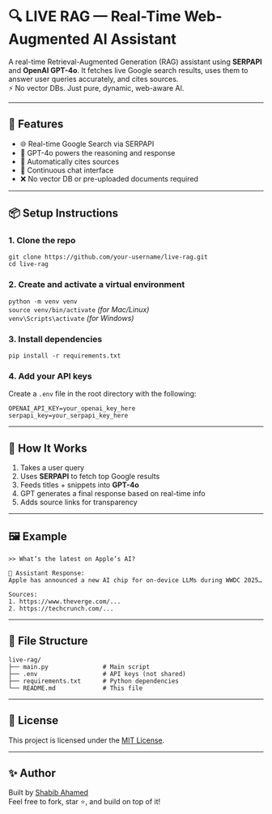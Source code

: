 # 🔍 LIVE RAG — Real-Time Web-Augmented AI Assistant

A real-time Retrieval-Augmented Generation (RAG) assistant using **SERPAPI** and **OpenAI GPT-4o**. It fetches live Google search results, uses them to answer user queries accurately, and cites sources.  
⚡ No vector DBs. Just pure, dynamic, web-aware AI.

---

## 🚀 Features

- 🌐 Real-time Google Search via SERPAPI  
- 🧠 GPT-4o powers the reasoning and response  
- 📄 Automatically cites sources  
- 💬 Continuous chat interface  
- ❌ No vector DB or pre-uploaded documents required  

---

## 📦 Setup Instructions

### 1. Clone the repo

`git clone https://github.com/your-username/live-rag.git`  
`cd live-rag`

### 2. Create and activate a virtual environment

`python -m venv venv`  
`source venv/bin/activate`  *(for Mac/Linux)*  
`venv\Scripts\activate`  *(for Windows)*

### 3. Install dependencies

`pip install -r requirements.txt`

### 4. Add your API keys

Create a `.env` file in the root directory with the following:

```
OPENAI_API_KEY=your_openai_key_here  
serpapi_key=your_serpapi_key_here
```

---

## 🧠 How It Works

1. Takes a user query  
2. Uses **SERPAPI** to fetch top Google results  
3. Feeds titles + snippets into **GPT-4o**  
4. GPT generates a final response based on real-time info  
5. Adds source links for transparency  

---

## 🖼️ Example

```
>> What’s the latest on Apple’s AI?

🤖 Assistant Response:
Apple has announced a new AI chip for on-device LLMs during WWDC 2025…

Sources:
1. https://www.theverge.com/...
2. https://techcrunch.com/...
```

---

## 📁 File Structure

```
live-rag/
├── main.py               # Main script
├── .env                  # API keys (not shared)
├── requirements.txt      # Python dependencies
└── README.md             # This file
```

---

## 📜 License

This project is licensed under the [MIT License](LICENSE).

---

## ✨ Author

Built by [Shabib Ahamed](https://github.com/Shabib6)   
Feel free to fork, star ⭐, and build on top of it!
